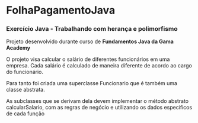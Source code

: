 # FolhaPagamentoJava

### Exercício Java - Trabalhando com herança e polimorfismo

Projeto desenvolvido durante curso de **Fundamentos Java da Gama Academy**

O projeto visa calcular o salário de diferentes funcionários em uma empresa. Cada salário é calculado de maneira diferente de acordo ao cargo do funcionário.

Para tanto foi criada uma superclasse Funcionario que é também uma classe abstrata.

As subclasses que se derivam dela devem implementar o método abstrato calcularSalario, com as regras de negócio e utilizando os dados específicos de cada função
